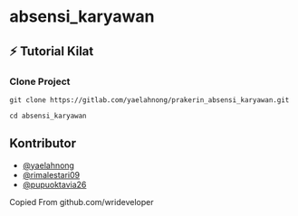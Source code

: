 # absensi_karyawan

## :zap: Tutorial Kilat

### Clone Project

```
git clone https://gitlab.com/yaelahnong/prakerin_absensi_karyawan.git

cd absensi_karyawan
```
## Kontributor
- [@yaelahnong](https://github.com/yaelahnong)
- [@rimalestari09](https://gitlab.com/rimalestari09)
- [@pupuoktavia26](https://gitlab.com/pupuoktavia26)

Copied From github.com/wrideveloper